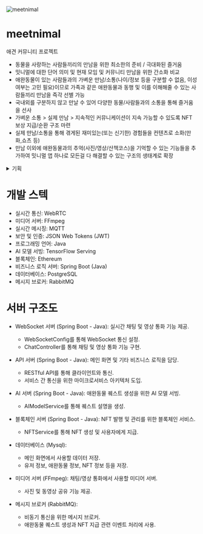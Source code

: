 ![meetnimal](https://github.com/ccommit-dev/meetnimal/assets/77635521/ed1947f9-ce22-4cb8-b594-71b2419866e6)
# meetnimal
애견 커뮤니티 프로젝트

- 동물을 사랑하는 사람들끼리의 만남을 위한 최소한의 준비 / 극대화된 즐거움
- 밋니멀에 대한 단어 의미 및 현재 모임 및 커뮤니티 만남을 위한 간소화 비교
- 애완동물이 있는 사람들과의 가벼운 만남/소통(나이/정보 등을 구분할 수 없음, 이성 여부는 고민 필요)이므로 가족과 같은 애완동물과 동행 및 이를 이해해줄 수 있는 사람들끼리 만남을 즉각 선별 가능
- 국내외를 구분하지 않고 만날 수 있어 다양한 동물/사람들과의 소통을 통해 즐거움을 선사
- 가벼운 소통 > 실제 만남 > 지속적인 커뮤니케이션이 지속 가능할 수 있도록 NFT 보상 지급/순환 구조 마련
-  실제 만남/소통을 통해 겪게된 재미있는(또는 신기한) 경험들을 컨텐츠로 소화(만화,쇼츠 등)
- 만남 이외에 애완동물과의 추억(사진/영상/산책코스)을 기억할 수 있는 기능들을 추가하여 밋니멀 앱 하나로 모든걸 다 해결할 수 있는 구조의 생태계로 확장
<details>
<summary>기획</summary>
<div markdown="1">
  - 로딩 화면(진입 시 배경 화면)
  - 메인 화면(구체적인 UI 구성에 대한 논의 필요) 
  - 채팅/영상 통화 기능(사진/동영상 공유 기능)
  - 프로필 기능
  - AI를 이용한 애완동물 유형별 퀘스트 생성/NFT 지급
</div>
</details>

 
# 개발 스텍
- 실시간 통신: WebRTC
- 미디어 서버: FFmpeg
- 실시간 메시징: MQTT
- 보안 및 인증: JSON Web Tokens (JWT)
- 프로그래밍 언어: Java
- AI 모델 서빙: TensorFlow Serving
- 블록체인: Ethereum
- 비즈니스 로직 서버: Spring Boot (Java)
- 데이터베이스: PostgreSQL
- 메시지 브로커: RabbitMQ

# 서버 구조도
-  WebSocket 서버 (Spring Boot - Java): 실시간 채팅 및 영상 통화 기능 제공.
	-  WebSocketConfig를 통해 WebSocket 통신 설정.
	-  ChatController를 통해 채팅 및 영상 통화 기능 구현.

-  API 서버 (Spring Boot - Java): 메인 화면 및 기타 비즈니스 로직을 담당.
	-  RESTful API를 통해 클라이언트와 통신.
	-  서비스 간 통신을 위한 마이크로서비스 아키텍처 도입.

-  AI 서버 (Spring Boot - Java): 애완동물 퀘스트 생성을 위한 AI 모델 서빙.
	-  AIModelService를 통해 퀘스트 설명을 생성.

-  블록체인 서버 (Spring Boot - Java): NFT 발행 및 관리를 위한 블록체인 서비스.
	-  NFTService를 통해 NFT 생성 및 사용자에게 지급.

-  데이터베이스 (Mysql):
	-  메인 화면에서 사용할 데이터 저장.
	-  유저 정보, 애완동물 정보, NFT 정보 등을 저장.

-  미디어 서버 (FFmpeg): 채팅/영상 통화에서 사용할 미디어 서버.
	-  사진 및 동영상 공유 기능 제공.

-  메시지 브로커 (RabbitMQ):
	-  비동기 통신을 위한 메시지 브로커.
	-  애완동물 퀘스트 생성과 NFT 지급 관련 이벤트 처리에 사용.


